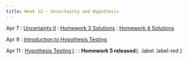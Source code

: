 ```yaml
---
title: Week 12 - Uncertainty and Hypothesis
---
```


Apr 7
: [Uncertainty II](https://rmshksu.github.io/stat240_spring2025/classes/d21-240-spr25.html)
  : [Homework 3 Solutions](https://rmshksu.github.io/stat240_spring2025/assets/files/hw3-240-sol.pdf)
  : [Homework 4 Solutions](https://rmshksu.github.io/stat240_spring2025/assets/files/hw4-240-sol.pdf)

Apr 9
: [Introduction to Hypothesis Testing](https://rmshksu.github.io/stat240_spring2025/classes/d22-240-spr25.html)

Apr 11
: [Hypothesis Testing I](https://rmshksu.github.io/stat240_spring2025/classes/d23-240-spr25.html)
: [](#) 
  : **Homework 5 released**{: .label .label-red }
